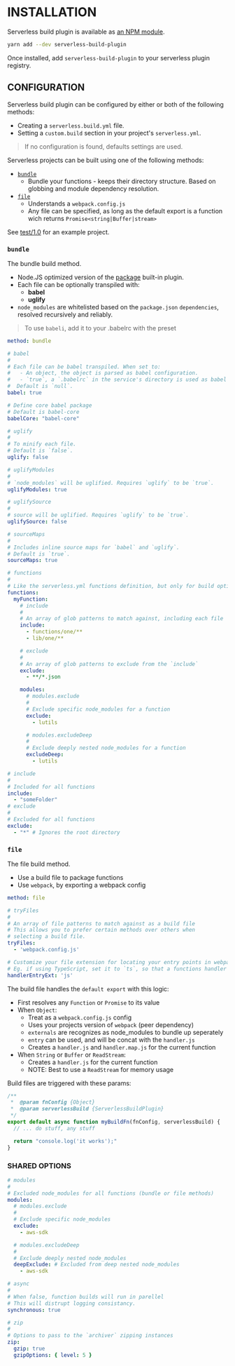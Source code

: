 # INSTALLATION

Serverless build plugin is available as [an NPM module](https://www.npmjs.com/package/serverless-build-plugin).

```sh
yarn add --dev serverless-build-plugin
```

Once installed, add `serverless-build-plugin` to your serverless plugin registry.

## CONFIGURATION

Serverless build plugin can be configured by either or both of the following methods:

- Creating a `serverless.build.yml` file.
- Setting a `custom.build` section in your project's `serverless.yml`.

> If no configuration is found, defaults settings are used.

Serverless projects can be built using one of the following methods:

- [`bundle`](#bundle)
  - Bundle your functions - keeps their directory structure. Based on globbing and module dependency resolution.
- [`file`](#file)
  - Understands a `webpack.config.js`
  - Any file can be specified, as long as the default export is a function wich returns `Promise<string|Buffer|stream>`

See [test/1.0](../test/1.0) for an example project.

### `bundle`

The bundle build method.

- Node.JS optimized version of the [package](https://github.com/serverless/serverless/blob/master/docs/providers/aws/guide/packaging.md) built-in plugin.
- Each file can be optionally transpiled with:
  - **babel**
  - **uglify**
- `node_modules` are whitelisted based on the `package.json` `dependencies`, resolved recursively and reliably.

> To use `babeli`, add it to your .babelrc with the preset

```yaml
method: bundle

# babel
#
# Each file can be babel transpiled. When set to:
#   - An object, the object is parsed as babel configuration.
#   - `true`, a `.babelrc` in the service's directory is used as babel configuration.
#  Default is `null`.
babel: true

# Define core babel package
# Default is babel-core
babelCore: "babel-core"

# uglify
#
# To minify each file.
# Default is `false`.
uglify: false

# uglifyModules
#
# `node_modules` will be uglified. Requires `uglify` to be `true`.
uglifyModules: true

# uglifySource
#
# source will be uglified. Requires `uglify` to be `true`.
uglifySource: false

# sourceMaps
#
# Includes inline source maps for `babel` and `uglify`.
# Default is `true`.
sourceMaps: true

# functions
#
# Like the serverless.yml functions definition, but only for build options
functions:
  myFunction:
    # include
    #
    # An array of glob patterns to match against, including each file
    include:
      - functions/one/**
      - lib/one/**

    # exclude
    #
    # An array of glob patterns to exclude from the `include`
    exclude:
      - **/*.json

    modules:
      # modules.exclude
      #
      # Exclude specific node_modules for a function
      exclude:
        - lutils

      # modules.excludeDeep
      #
      # Exclude deeply nested node_modules for a function
      excludeDeep:
        - lutils

# include
#
# Included for all functions
include:
  - "someFolder"
# exclude
#
# Excluded for all functions
exclude:
  - "*" # Ignores the root directory
```

### `file`

The file build method.

- Use a build file to package functions
- Use `webpack`, by exporting a webpack config

```yaml
method: file

# tryFiles
#
# An array of file patterns to match against as a build file
# This allows you to prefer certain methods over others when
# selecting a build file.
tryFiles:
  - 'webpack.config.js'

# Customize your file extension for locating your entry points in webpack
# Eg. if using TypeScript, set it to `ts`, so that a functions handler of src/myStuff/handler.handler file resolves to ./src/myStuff/handler.ts
handlerEntryExt: 'js' 
```

The build file handles the `default export` with this logic:

- First resolves any `Function` or `Promise` to its value
- When `Object`:
  - Treat as a `webpack.config.js` config
  - Uses your projects version of `webpack` (peer dependency)
  - `externals` are recognizes as node_modules to bundle up seperately
  - `entry` can be used, and will be concat with the `handler.js`
  - Creates a `handler.js` and `handler.map.js` for the current function
- When `String` or `Buffer` or `ReadStream`:
  - Creates a `handler.js` for the current function
  - NOTE: Best to use a `ReadStream` for memory usage

Build files are triggered with these params:

```js
/**
 *  @param fnConfig {Object}
 *  @param serverlessBuild {ServerlessBuildPlugin}
 */
export default async function myBuildFn(fnConfig, serverlessBuild) {
  // ... do stuff, any stuff

  return "console.log('it works');"
}
```

### SHARED OPTIONS

```yaml
# modules
#
# Excluded node_modules for all functions (bundle or file methods)
modules:
  # modules.exclude
  #
  # Exclude specific node_modules
  exclude:
    - aws-sdk

  # modules.excludeDeep
  #
  # Exclude deeply nested node_modules
  deepExclude: # Excluded from deep nested node_modules
    - aws-sdk

# async
#
# When false, function builds will run in parellel
# This will distrupt logging consistancy.
synchronous: true

# zip
#
# Options to pass to the `archiver` zipping instances
zip:
  gzip: true
  gzipOptions: { level: 5 }

```
